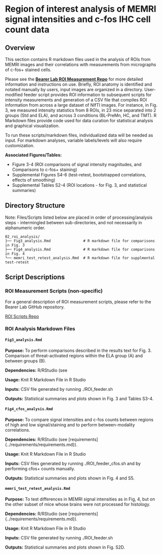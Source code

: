 # Region of interest analysis of MEMRI signal intensities and c-fos IHC cell count data

## Overview
This section contains R markdown files used in the analysis of ROIs from MEMRI images and their correlations with measurements from  micrographs of c-fos+ stained cells. 

Please see the **[Bearer Lab ROI Measurement Repo](https://github.com/bearerlab/memri-roi-measurement)** for more detailed information and instructions on use. Briefly, ROI anatomy is identified and notated manually by users, input images are organized in a directory. User-modified feeder script provides ROI information to subsequent scripts for intensity measurements and generation of a CSV file that compiles ROI information from across a large dataset of NIfTI images. For instance, in Fig. 3, we measured intensity statistics from 8 ROIs, in 23 mice separated into 2 groups (Std and ELA), and across 3 conditions (BL-PreMn, HC, and TMT). R Markdown files provide code used for data curation for statistical analysis and graphical visualization.

To run these scripts/markdown files, individualized data will be needed as input. For markdown analyses, variable labels/levels will also require customization.

**Associated Figures/Tables:**
- Figure 3-4 (ROI comparisons of signal intensity magnitudes, and Comparisons to c-fos+ staining)
- Supplemental Figures S4-6 (test-retest, bootstrapped correlations, effects of smoothing)
- Supplemental Tables S2-4 (ROI locations - for Fig. 3, and statistical summaries)

## Directory Structure

Note: Files/Scripts listed below are placed in order of processing/analysis steps - intermingled between sub-directories, and not necessarily in alphanumeric order.

```
02_roi_analysis/
├── Fig3_analysis.Rmd               # R markdown file for comparisons in Fig. 3
├── Fig4_analysis.Rmd               # R markdown file for comparisons in Fig. 4
└── memri_test_retest_analysis.Rmd  # R markdown file for supplmental test-retest  
```

## Script Descriptions

### ROI Measurement Scripts (non-specific)

For a general description of ROI measurement scripts, please refer to the Bearer Lab GitHub repository.

[ROI Scripts Repo](https://github.com/bearerlab/memri-roi-measurement)

### ROI Analysis Markdown Files 

#### `Fig3_analysis.Rmd`
**Purpose:** To perform comparisons described in the results text for Fig. 3. Comparison of threat-activated regions within the ELA group (A) and between groups (B).  

**Dependencies:** R/RStudio (see 

**Usage:** Knit R Markdown File in R Studio

**Inputs:** CSV file generated by running ./ROI_feeder.sh 

**Outputs:** Statistical summaries and plots shown in Fig. 3 and Tables S3-4.

#### `Fig4_cfos_analysis.Rmd`
**Purpose:** To compare signal intensities and c-fos counts between regions of high and low signal/staining and to perform between-modality correlations.

**Dependencies:** R/RStudio (see [requirements]{../requirements/requirements.md}).

**Usage:** Knit R Markdown File in R Studio

**Inputs:** CSV files generated by running ./ROI_feeder_cfos.sh and by performing cfos+ counts manually.

**Outputs:** Statistical summaries and plots shown in Fig. 4 and S5.

#### `memri_test_retest_analysis.Rmd`
**Purpose:** To test differences in MEMRI signal intensities as in Fig, 4, but on the other subset of mice whose brains were not processed for histology.

**Dependencies:** R/RStudio (see [requirements]{../requirements/requirements.md}).

**Usage:** Knit R Markdown File in R Studio

**Inputs:** CSV file generated by running ./ROI_feeder.sh 

**Outputs:** Statistical summaries and plots shown in Fig. S2D.

